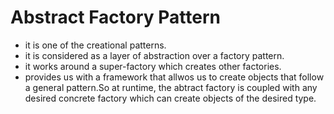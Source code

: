 # Abstract Factory Pattern

- it is one of the creational patterns.
- it is considered as a layer of abstraction over a factory pattern.
- it works around a super-factory which creates other factories.
- provides us with a framework that allwos us to create objects that follow a general pattern.So at runtime, the abtract factory is coupled with any desired concrete factory which can create objects of the desired type.
